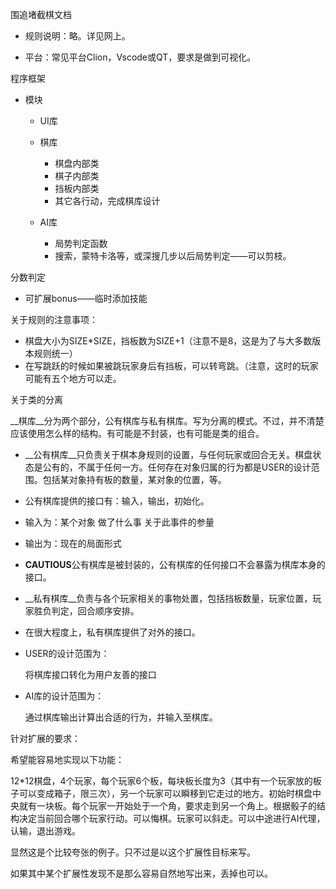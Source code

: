 围追堵截棋文档

- 规则说明：略。详见网上。

- 平台：常见平台Clion，Vscode或QT，要求是做到可视化。

程序框架

- 模块

  - UI库
  - 棋库
    - 棋盘内部类
    - 棋子内部类
    - 挡板内部类
    - 其它各行动，完成棋库设计

  - AI库
    - 局势判定函数
    - 搜索，蒙特卡洛等，或深搜几步以后局势判定——可以剪枝。

分数判定

-  可扩展bonus——临时添加技能

关于规则的注意事项：

- 棋盘大小为SIZE*SIZE，挡板数为SIZE+1（注意不是8，这是为了与大多数版本规则统一）
- 在写跳跃的时候如果被跳玩家身后有挡板，可以转弯跳。（注意，这时的玩家可能有五个地方可以走。

关于类的分离

​	__棋库__分为两个部分，公有棋库与私有棋库。写为分离的模式。不过，并不清楚应该使用怎么样的结构。有可能是不封装，也有可能是类的组合。

- __公有棋库__只负责关于棋本身规则的设置，与任何玩家或回合无关。棋盘状态是公有的，不属于任何一方。任何存在对象归属的行为都是USER的设计范围。包括某对象持有板的数量，某对象的位置，等。
- 公有棋库提供的接口有：输入，输出，初始化。
- 输入为：某个对象 做了什么事 关于此事件的参量
- 输出为：现在的局面形式
- **CAUTIOUS**公有棋库是被封装的，公有棋库的任何接口不会暴露为棋库本身的接口。



- __私有棋库__负责与各个玩家相关的事物处置，包括挡板数量，玩家位置，玩家胜负判定，回合顺序安排。
- 在很大程度上，私有棋库提供了对外的接口。



- USER的设计范围为：

  将棋库接口转化为用户友善的接口



- AI库的设计范围为：

  通过棋库输出计算出合适的行为，并输入至棋库。



针对扩展的要求：

希望能容易地实现以下功能：

12*12棋盘，4个玩家，每个玩家6个板，每块板长度为3（其中有一个玩家放的板子可以变成箱子，限三次），另一个玩家可以瞬移到它走过的地方。初始时棋盘中央就有一块板。每个玩家一开始处于一个角，要求走到另一个角上。根据骰子的结构决定当前回合哪个玩家行动。可以悔棋。玩家可以斜走。可以中途进行AI代理，认输，退出游戏。

显然这是个比较夸张的例子。只不过是以这个扩展性目标来写。

如果其中某个扩展性发现不是那么容易自然地写出来，丢掉也可以。